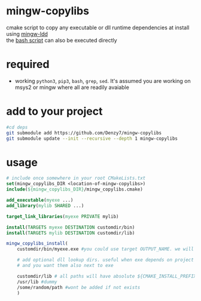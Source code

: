 # mingw-copylibs
cmake script to copy any executable or dll runtime dependencies at install using [mingw-ldd](https://github.com/nurupo/mingw-ldd)  
the [bash script](mingw_copylibs.sh) can also be executed directly

# required
- working `python3`, `pip3`, `bash`, `grep`, `sed`. It's assumed you are working on msys2 or mingw where all are readily avaiable

# add to your project
```bash
#cd deps
git submodule add https://github.com/Denzy7/mingw-copylibs
git submodule update --init --recursive --depth 1 mingw-copylibs
```

# usage
```cmake
# include once somewhere in your root CMakeLists.txt
set(mingw_copylibs_DIR <location-of-mingw-copylibs>)
include(${mingw_copylibs_DIR}/mingw_copylibs.cmake)

add_executable(myexe ...)
add_library(mylib SHARED ...)

target_link_libraries(myexe PRIVATE mylib)

install(TARGETS myexe DESTINATION customdir/bin)
install(TARGETS mylib DESTINATION customdir/lib)

mingw_copylibs_install(
    customdir/bin/myexe.exe #you could use target OUTPUT_NAME. we will recurse in install prefix to find it

    # add optional dll lookup dirs. useful when exe depends on project built dlls 
    # and you want them also next to exe

    customdir/lib # all paths will have absolute ${CMAKE_INSTALL_PREFIX} appended
    /usr/lib #dummy
    /some/random/path #wont be added if not exists
    )
```

